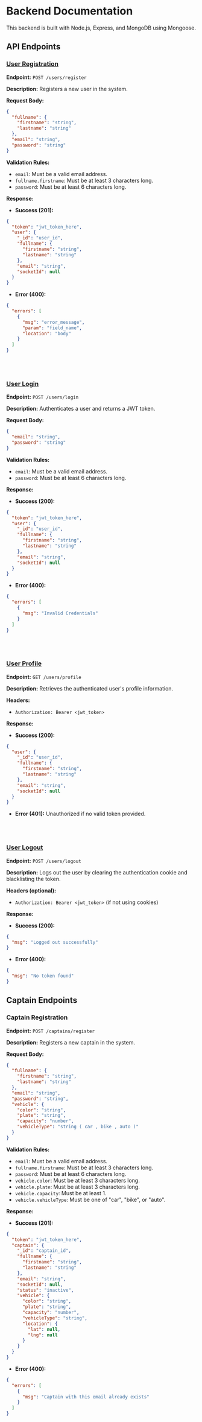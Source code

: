 # Backend Documentation

This backend is built with Node.js, Express, and MongoDB using Mongoose.

## API Endpoints

### <u> User Registration </u>

**Endpoint:** `POST /users/register`

**Description:** Registers a new user in the system.

**Request Body:**

```json
{
  "fullname": {
    "firstname": "string",
    "lastname": "string"
  },
  "email": "string",
  "password": "string"
}
```

**Validation Rules:**

- `email`: Must be a valid email address.
- `fullname.firstname`: Must be at least 3 characters long.
- `password`: Must be at least 6 characters long.

**Response:**

- **Success (201):**

```json
{
  "token": "jwt_token_here",
  "user": {
    "_id": "user_id",
    "fullname": {
      "firstname": "string",
      "lastname": "string"
    },
    "email": "string",
    "socketId": null
  }
}
```

- **Error (400):**

```json
{
  "errors": [
    {
      "msg": "error_message",
      "param": "field_name",
      "location": "body"
    }
  ]
}
```

<br><br>

### <u>User Login</u>

**Endpoint:** `POST /users/login`

**Description:** Authenticates a user and returns a JWT token.

**Request Body:**

```json
{
  "email": "string",
  "password": "string"
}
```

**Validation Rules:**

- `email`: Must be a valid email address.
- `password`: Must be at least 6 characters long.

**Response:**

- **Success (200):**

```json
{
  "token": "jwt_token_here",
  "user": {
    "_id": "user_id",
    "fullname": {
      "firstname": "string",
      "lastname": "string"
    },
    "email": "string",
    "socketId": null
  }
}
```

- **Error (400):**

```json
{
  "errors": [
    {
      "msg": "Invalid Credentials"
    }
  ]
}
```

<br><br>

### <u> User Profile </u>

**Endpoint:** `GET /users/profile`

**Description:** Retrieves the authenticated user's profile information.

**Headers:**

- `Authorization: Bearer <jwt_token>`

**Response:**

- **Success (200):**

```json
{
  "user": {
    "_id": "user_id",
    "fullname": {
      "firstname": "string",
      "lastname": "string"
    },
    "email": "string",
    "socketId": null
  }
}
```

- **Error (401):** Unauthorized if no valid token provided.

<br/><br/>

### <u>User Logout</u>

**Endpoint:** `POST /users/logout`

**Description:** Logs out the user by clearing the authentication cookie and blacklisting the token.

**Headers (optional):**

- `Authorization: Bearer <jwt_token>` (if not using cookies)

**Response:**

- **Success (200):**

```json
{
  "msg": "Logged out successfully"
}
```

- **Error (400):**

```json
{
  "msg": "No token found"
}
```

## Captain Endpoints

### Captain Registration

**Endpoint:** `POST /captains/register`

**Description:** Registers a new captain in the system.

**Request Body:**

```json
{
  "fullname": {
    "firstname": "string",
    "lastname": "string"
  },
  "email": "string",
  "password": "string",
  "vehicle": {
    "color": "string",
    "plate": "string",
    "capacity": "number",
    "vehicleType": "string ( car , bike , auto )"
  }
}
```

**Validation Rules:**

- `email`: Must be a valid email address.
- `fullname.firstname`: Must be at least 3 characters long.
- `password`: Must be at least 6 characters long.
- `vehicle.color`: Must be at least 3 characters long.
- `vehicle.plate`: Must be at least 3 characters long.
- `vehicle.capacity`: Must be at least 1.
- `vehicle.vehicleType`: Must be one of "car", "bike", or "auto".

**Response:**

- **Success (201):**

```json
{
  "token": "jwt_token_here",
  "captain": {
    "_id": "captain_id",
    "fullname": {
      "firstname": "string",
      "lastname": "string"
    },
    "email": "string",
    "socketId": null,
    "status": "inactive",
    "vehicle": {
      "color": "string",
      "plate": "string",
      "capacity": "number",
      "vehicleType": "string",
      "location": {
        "lat": null,
        "lng": null
      }
    }
  }
}
```

- **Error (400):**

```json
{
  "errors": [
    {
      "msg": "Captain with this email already exists"
    }
  ]
}
```
